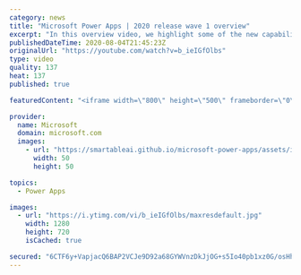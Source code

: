 ```yaml
---
category: news
title: "Microsoft Power Apps | 2020 release wave 1 overview"
excerpt: "In this overview video, we highlight some of the new capabilities included in the latest update to Microsoft Power Apps.      Here are the capabilities covered:     UI enhancements       • Save is always visible       • Chart formatting  Grid user experience enhancements       • Conditional search  "
publishedDateTime: 2020-08-04T21:45:23Z
originalUrl: "https://youtube.com/watch?v=b_ieIGfOlbs"
type: video
quality: 137
heat: 137
published: true

featuredContent: "<iframe width=\"800\" height=\"500\" frameborder=\"0\" src=\"https://www.youtube.com/embed/b_ieIGfOlbs\" allow=\"accelerometer; autoplay; encrypted-media; gyroscope; picture-in-picture\" allowfullscreen></iframe>"

provider:
  name: Microsoft
  domain: microsoft.com
  images:
    - url: "https://smartableai.github.io/microsoft-power-apps/assets/images/organizations/microsoft.com-50x50.jpg"
      width: 50
      height: 50

topics:
  - Power Apps

images:
  - url: "https://i.ytimg.com/vi/b_ieIGfOlbs/maxresdefault.jpg"
    width: 1280
    height: 720
    isCached: true

secured: "6CTF6y+VapjacQ6BAP2VCJe9D92a68GYWVnzDkJjOG+s5Io40pb1xz0G/osHhgxBcQbiyg447ZLphJbJxnQBo/wC/spdHC8JqWmJitBtXLYr6A63KhZNwqzbZKxTa15l25Aj1lDw4dAsvvNY/zycAPAVVDc0DklaiNpV2rRylypNPuM5nxj03plEWC5jwSD9v8fFNjQS4Yvav+vtugBYJU+5jwnDR3yGM6Yp5sS0OCwJVaoml3yqj5m14Mq7dp+MCCIkMSG1gOG1KrMacrX5WSwC4xUBXf8emHML+IjJ78IBqT/L1YXiN9uPkmxHlxLnxb7ztlp1QmMHMpIdpFSVDr5sVF3IXwnXmyow0asz3DA0antV6+lh455kl9fpYLjNZJsJ34TSOY3fZNPKn4icKDTJIW8BdItFFtCzoVDTMzutBf4QSVaLRvH+OGivlJ8A;+G1xNzQI0CmrVJim9M6lUA=="
---
```


